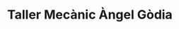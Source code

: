 ---
title: "Taller Mecànic Àngel Gòdia"
url: /sant-guim-de-freixenet/taller-mecanic-angel-godia/
shop: reparación de automóviles
---